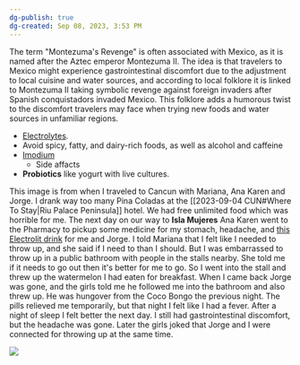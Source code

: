 ```yaml
---
dg-publish: true
dg-created: Sep 08, 2023, 3:53 PM
---
```


The term "Montezuma's Revenge" is often associated with Mexico, as it is named after the Aztec emperor Montezuma II. The idea is that travelers to Mexico might experience gastrointestinal discomfort due to the adjustment to local cuisine and water sources, and according to local folklore it is linked to Montezuma II taking symbolic revenge against foreign invaders after Spanish conquistadors invaded Mexico. This folklore adds a humorous twist to the discomfort travelers may face when trying new foods and water sources in unfamiliar regions.


- [Electrolytes](https://www.walgreens.com/store/c/electrolit-hydration-beverage-drink-with-electrolytes-strawberry-kiwi/ID=300420212-product).
- Avoid spicy, fatty, and dairy-rich foods, as well as alcohol and caffeine
- [Imodium](https://www.cvs.com/shop/imodium-multi-symptom-relief-caplets-12-ct-prodid-1011923)
	- Side affacts
- **Probiotics** like yogurt with live cultures.

This image is from when I traveled to Cancun with Mariana, Ana Karen and Jorge. I drank way too many Pina Coladas at the [[2023-09-04 CUN#Where To Stay|Riu Palace Peninsula]] hotel. We had free unlimited food which was horrible for me. The next day on our way to **Isla Mujeres** Ana Karen went to the Pharmacy to pickup some medicine for my stomach, headache, and [this Electrolit drink](https://www.walgreens.com/store/c/electrolit-hydration-beverage-drink-with-electrolytes-strawberry-kiwi/ID=300420212-product) for me and Jorge. I told Mariana that I felt like I needed to throw up, and she said if I need to than I should. But I was embarrassed to throw up in a public bathroom with people in the stalls nearby. She told me if it needs to go out then it's better for me to go. So I went into the stall and threw up the watermelon I had eaten for breakfast. When I came back Jorge was gone, and the girls told me he followed me into the bathroom and also threw up. He was hungover from the Coco Bongo the previous night. The pills relieved me temporarily, but that night I felt like I had a fever. After a night of sleep I felt better the next day. I still had gastrointestinal discomfort, but the headache was gone. Later the girls joked that Jorge and I were connected for throwing up at the same time.

![](https://lh3.googleusercontent.com/pw/AIL4fc8RguRmv4ZLb0vuA_6WWqVXrhvbaQimg-OLI-HJS5WV4kJ84VyNSVdoSaPcRdeHjJERKfz6w7i8z-vff_4gColr8O1CYwecoybUZaOXTnOKnwofexA1r6rhvoYhuNjJ1pw2ByKyDQm-wQcCR_TR5ff7gg=w1480-h1973-s-no?authuser=0)